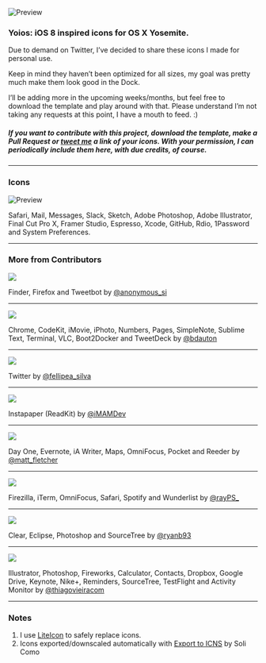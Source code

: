 ![Preview](https://raw.githubusercontent.com/mmarfil/yoios/master/preview.png)

### Yoios: iOS 8 inspired icons for OS X Yosemite.

Due to demand on Twitter, I’ve decided to share these icons I made for personal use.

Keep in mind they haven’t been optimized for all sizes, my goal was pretty much make them look good in the Dock.

I’ll be adding more in the upcoming weeks/months, but feel free to download the template and play around with that. Please understand I’m not taking any requests at this point, I have a mouth to feed. :)

##### If you want to contribute with this project, download the template, make a Pull Request or [tweet me](http://twitter.com/marcelomarfil) a link of your icons. With your permission, I can periodically include them here, with due credits, of course.

---

### Icons

![Preview](https://raw.githubusercontent.com/mmarfil/yoios/master/Previews/mm_preview_1127.png)

Safari, Mail, Messages, Slack, Sketch, Adobe Photoshop, Adobe Illustrator, Final Cut Pro X, Framer Studio, Espresso, Xcode, GitHub, Rdio, 1Password and System Preferences.

---

### More from Contributors

![](https://raw.githubusercontent.com/mmarfil/yoios/master/Previews/anonymoussi_preview_1127.png)

Finder, Firefox and Tweetbot by [@anonymous_si](http://twitter.com/anonymous_si)

---

![](https://raw.githubusercontent.com/mmarfil/yoios/master/Previews/benjamindauton_preview_1127.png)

Chrome, CodeKit, iMovie, iPhoto, Numbers, Pages, SimpleNote, Sublime Text, Terminal, VLC, Boot2Docker and TweetDeck by [@bdauton](http://twitter.com/bdauton)

---

![](https://raw.githubusercontent.com/mmarfil/yoios/master/Previews/felipesilva_preview_1127.png)

Twitter by [@fellipea_silva](http://twitter.com/fellipea_silva)

---

![](https://raw.githubusercontent.com/mmarfil/yoios/master/Previews/matiasmelian_preview_1127.png)

Instapaper (ReadKit) by [@iMAMDev](http://twitter.com/iMAMDev)

---

![](https://raw.githubusercontent.com/mmarfil/yoios/master/Previews/mattfletcher_preview_1127.png)

Day One, Evernote, iA Writer, Maps, OmniFocus, Pocket and Reeder by [@matt_fletcher](http://twitter.com/matt_fletcher)

---

![](https://raw.githubusercontent.com/mmarfil/yoios/master/Previews/rayps_preview_1127.png)

Firezilla, iTerm, OmniFocus, Safari, Spotify and Wunderlist by [@rayPS_](http://twitter.com/rayps_)

---

![](https://raw.githubusercontent.com/mmarfil/yoios/master/Previews/ryanburke_preview_1127.png)

Clear, Eclipse, Photoshop and SourceTree by [@ryanb93](http://twitter.com/ryanb93)

---

![](https://raw.githubusercontent.com/mmarfil/yoios/master/Previews/thiagovieira_preview_1127.png)

Illustrator, Photoshop, Fireworks, Calculator, Contacts, Dropbox, Google Drive, Keynote, Nike+, Reminders, SourceTree, TestFlight and Activity Monitor by [@thiagovieiracom](https://twitter.com/thiagovieiracom)

---

### Notes

1. I use [LiteIcon](http://www.freemacsoft.net/liteicon/) to safely replace icons.
2. Icons exported/downscaled automatically with [Export to ICNS](https://github.com/solicomo/export-to-icns) by Soli Como
